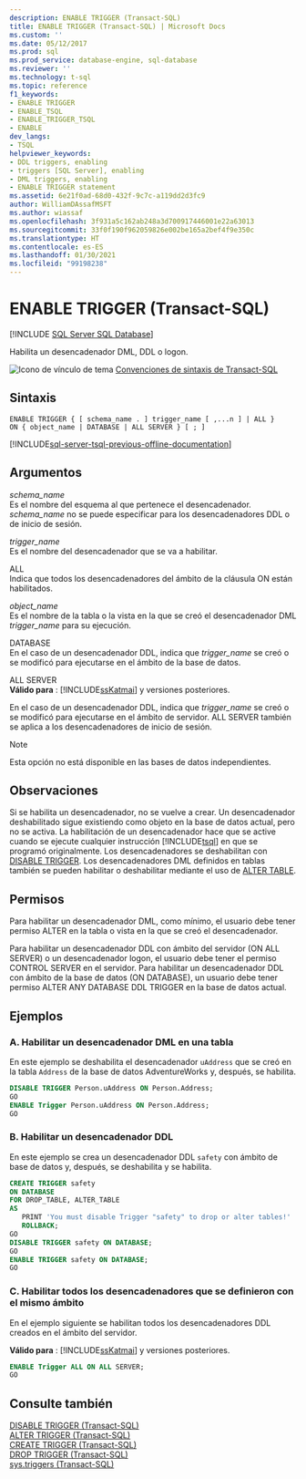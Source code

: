 ```yaml
---
description: ENABLE TRIGGER (Transact-SQL)
title: ENABLE TRIGGER (Transact-SQL) | Microsoft Docs
ms.custom: ''
ms.date: 05/12/2017
ms.prod: sql
ms.prod_service: database-engine, sql-database
ms.reviewer: ''
ms.technology: t-sql
ms.topic: reference
f1_keywords:
- ENABLE TRIGGER
- ENABLE_TSQL
- ENABLE_TRIGGER_TSQL
- ENABLE
dev_langs:
- TSQL
helpviewer_keywords:
- DDL triggers, enabling
- triggers [SQL Server], enabling
- DML triggers, enabling
- ENABLE TRIGGER statement
ms.assetid: 6e21f0ad-68d0-432f-9c7c-a119dd2d3fc9
author: WilliamDAssafMSFT
ms.author: wiassaf
ms.openlocfilehash: 3f931a5c162ab248a3d700917446001e22a63013
ms.sourcegitcommit: 33f0f190f962059826e002be165a2bef4f9e350c
ms.translationtype: HT
ms.contentlocale: es-ES
ms.lasthandoff: 01/30/2021
ms.locfileid: "99198238"
---
```

# <a name="enable-trigger-transact-sql"></a>ENABLE TRIGGER (Transact-SQL)
[!INCLUDE [SQL Server SQL Database](../../includes/applies-to-version/sql-asdb.md)]

Habilita un desencadenador DML, DDL o logon.  
  
![Icono de vínculo de tema](../../database-engine/configure-windows/media/topic-link.gif "Icono de vínculo de tema") [Convenciones de sintaxis de Transact-SQL](../../t-sql/language-elements/transact-sql-syntax-conventions-transact-sql.md)  
  
## <a name="syntax"></a>Sintaxis  
  
```syntaxsql
ENABLE TRIGGER { [ schema_name . ] trigger_name [ ,...n ] | ALL }  
ON { object_name | DATABASE | ALL SERVER } [ ; ]  
```  
  
[!INCLUDE[sql-server-tsql-previous-offline-documentation](../../includes/sql-server-tsql-previous-offline-documentation.md)]

## <a name="arguments"></a>Argumentos
*schema_name*  
Es el nombre del esquema al que pertenece el desencadenador. *schema_name* no se puede especificar para los desencadenadores DDL o de inicio de sesión.  
  
*trigger_name*  
Es el nombre del desencadenador que se va a habilitar.  
  
ALL  
Indica que todos los desencadenadores del ámbito de la cláusula ON están habilitados.  
  
*object_name*  
Es el nombre de la tabla o la vista en la que se creó el desencadenador DML *trigger_name* para su ejecución.  
  
DATABASE  
En el caso de un desencadenador DDL, indica que *trigger_name* se creó o se modificó para ejecutarse en el ámbito de la base de datos.  
  
ALL SERVER  
**Válido para** : [!INCLUDE[ssKatmai](../../includes/sskatmai-md.md)] y versiones posteriores.  
  
En el caso de un desencadenador DDL, indica que *trigger_name* se creó o se modificó para ejecutarse en el ámbito de servidor. ALL SERVER también se aplica a los desencadenadores de inicio de sesión.  
  
> [!NOTE]  
>  Esta opción no está disponible en las bases de datos independientes.  
  
## <a name="remarks"></a>Observaciones  
Si se habilita un desencadenador, no se vuelve a crear. Un desencadenador deshabilitado sigue existiendo como objeto en la base de datos actual, pero no se activa. La habilitación de un desencadenador hace que se active cuando se ejecute cualquier instrucción [!INCLUDE[tsql](../../includes/tsql-md.md)] en que se programó originalmente. Los desencadenadores se deshabilitan con [DISABLE TRIGGER](../../t-sql/statements/disable-trigger-transact-sql.md). Los desencadenadores DML definidos en tablas también se pueden habilitar o deshabilitar mediante el uso de [ALTER TABLE](../../t-sql/statements/alter-table-transact-sql.md).  
  
## <a name="permissions"></a>Permisos  
Para habilitar un desencadenador DML, como mínimo, el usuario debe tener permiso ALTER en la tabla o vista en la que se creó el desencadenador.  
  
Para habilitar un desencadenador DDL con ámbito del servidor (ON ALL SERVER) o un desencadenador logon, el usuario debe tener el permiso CONTROL SERVER en el servidor. Para habilitar un desencadenador DDL con ámbito de la base de datos (ON DATABASE), un usuario debe tener permiso ALTER ANY DATABASE DDL TRIGGER en la base de datos actual.  
  
## <a name="examples"></a>Ejemplos  
  
### <a name="a-enabling-a-dml-trigger-on-a-table"></a>A. Habilitar un desencadenador DML en una tabla  
En este ejemplo se deshabilita el desencadenador `uAddress` que se creó en la tabla `Address` de la base de datos AdventureWorks y, después, se habilita.  
  
```sql  
DISABLE TRIGGER Person.uAddress ON Person.Address;  
GO  
ENABLE Trigger Person.uAddress ON Person.Address;  
GO  
```  
  
### <a name="b-enabling-a-ddl-trigger"></a>B. Habilitar un desencadenador DDL  
En este ejemplo se crea un desencadenador DDL `safety` con ámbito de base de datos y, después, se deshabilita y se habilita.  
  
```sql  
CREATE TRIGGER safety   
ON DATABASE   
FOR DROP_TABLE, ALTER_TABLE   
AS   
   PRINT 'You must disable Trigger "safety" to drop or alter tables!'   
   ROLLBACK;  
GO  
DISABLE TRIGGER safety ON DATABASE;  
GO  
ENABLE TRIGGER safety ON DATABASE;  
GO  
```  
  
### <a name="c-enabling-all-triggers-that-were-defined-with-the-same-scope"></a>C. Habilitar todos los desencadenadores que se definieron con el mismo ámbito  
En el ejemplo siguiente se habilitan todos los desencadenadores DDL creados en el ámbito del servidor.  
  
**Válido para** : [!INCLUDE[ssKatmai](../../includes/sskatmai-md.md)] y versiones posteriores.  
  
```sql  
ENABLE Trigger ALL ON ALL SERVER;  
GO  
```  
  
## <a name="see-also"></a>Consulte también  
 [DISABLE TRIGGER &#40;Transact-SQL&#41;](../../t-sql/statements/disable-trigger-transact-sql.md)   
 [ALTER TRIGGER &#40;Transact-SQL&#41;](../../t-sql/statements/alter-trigger-transact-sql.md)   
 [CREATE TRIGGER &#40;Transact-SQL&#41;](../../t-sql/statements/create-trigger-transact-sql.md)   
 [DROP TRIGGER &#40;Transact-SQL&#41;](../../t-sql/statements/drop-trigger-transact-sql.md)   
 [sys.triggers &#40;Transact-SQL&#41;](../../relational-databases/system-catalog-views/sys-triggers-transact-sql.md)  
  
  
